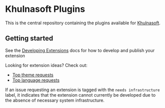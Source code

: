 # Khulnasoft Plugins

This is the central repository containing the plugins available for [Khulnasoft](https://khulnasoft.com/).

## Getting started

See the [Developing Extensions](https://khulnasoft.com/docs/plugins/developing-plugins) docs for how to develop and publish your extension

Looking for extension ideas? Check out:

- [Top theme requests](https://github.com/khulnasoft/plugins/issues?q=is%3Aissue+is%3Aopen+label%3Atheme+sort%3Areactions-%2B1-desc)
- [Top language requests](https://github.com/khulnasoft/plugins/issues?q=is%3Aissue+is%3Aopen+label%3Alanguage+sort%3Areactions-%2B1-desc)

If an issue requesting an extension is tagged with the `needs infrastructure` label, it indicates that the extension cannot currently be developed due to the absence of necessary system infrastructure.
